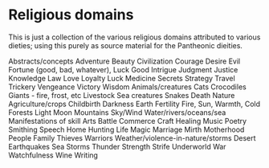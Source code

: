 # Religious domains

This is just a collection of the various religious domains attributed to various dieties; using this purely as source material for the Pantheonic dieities.

Abstracts/concepts
  Adventure
  Beauty
  Civilization
  Courage
  Desire
  Evil
  Fortune (good, bad, whatever), Luck
  Good
  Intrigue
  Judgment
  Justice
  Knowledge
  Law
  Love
  Loyalty
  Luck
  Medicine
  Secrets
  Strategy
  Travel
  Trickery
  Vengeance
  Victory
  Wisdom
Animals/creatures
  Cats
  Crocodiles
  Giants - fire, frost, etc
  Livestock
  Sea creatures
  Snakes
Death
Nature
  Agriculture/crops
  Childbirth
  Darkness
  Earth
  Fertility
  Fire, Sun, Warmth, Cold
  Forests
  Light
  Moon
  Mountains
  Sky/Wind
  Water/rivers/oceans/sea
Manifestations of skill
  Arts
  Battle
  Commerce
  Craft
  Healing
  Music
  Poetry
  Smithing
  Speech
Home
Hunting
Life
Magic
Marriage
Mirth
Motherhood
People
  Family
  Thieves
  Warriors
Weather/violence-in-nature/storms
  Desert
  Earthquakes
  Sea
  Storms
  Thunder
Strength
Strife
Underworld
War
Watchfulness
Wine
Writing
